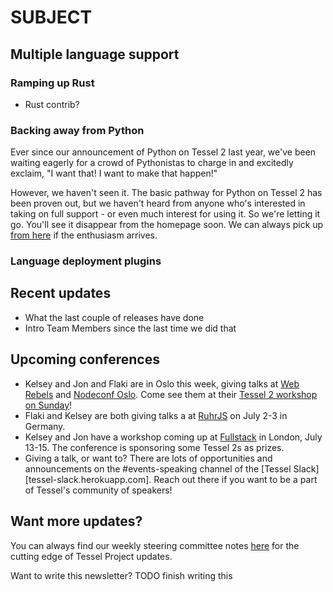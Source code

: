 # SUBJECT

## Multiple language support

### Ramping up Rust
* Rust contrib?

### Backing away from Python
Ever since our announcement of Python on Tessel 2 last year, we've been waiting eagerly for a crowd of Pythonistas to charge in and excitedly exclaim, "I want that! I want to make that happen!"

However, we haven't seen it. The basic pathway for Python on Tessel 2 has been proven out, but we haven't heard from anyone who's interested in taking on full support - or even much interest for using it. So we're letting it go. You'll see it disappear from the homepage soon. We can always pick up [from here](https://github.com/tessel/tessel-python) if the enthusiasm arrives.

### Language deployment plugins

## Recent updates
* What the last couple of releases have done
* Intro Team Members since the last time we did that

## Upcoming conferences
* Kelsey and Jon and Flaki are in Oslo this week, giving talks at [Web Rebels](https://www.webrebels.org/) and [Nodeconf Oslo](http://oslo.nodeconf.com/). Come see them at their [Tessel 2 workshop on Sunday](http://oslo.nodeconf.com/workshops/)!
* Flaki and Kelsey are both giving talks a at [RuhrJS](http://ruhrjs.de/) on July 2-3 in Germany.
* Kelsey and Jon have a workshop coming up at [Fullstack](https://skillsmatter.com/conferences/7278-fullstack-2016-the-conference-on-javascript-node-and-internet-of-things) in London, July 13-15. The conference is sponsoring some Tessel 2s as prizes.
* Giving a talk, or want to? There are lots of opportunities and announcements on the #events-speaking channel of the [Tessel Slack][tessel-slack.herokuapp.com]. Reach out there if you want to be a part of Tessel's community of speakers!

## Want more updates?
You can always find our weekly steering committee notes [here](https://github.com/tessel/project/tree/master/meetings) for the cutting edge of Tessel Project updates.

Want to write this newsletter? TODO finish writing this
